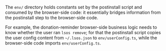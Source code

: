 The `env/` directory holds constants set by the postinstall script and consumed by the browser-side code:
it essentially bridges information from the postinstall step to the browser-side code.

For example, the donation-reminder browser-side business logic needs to know whether the user ran `lsos remove`;
for that the postinstall script copies the user config content from `~/.lsos.json` to `env/userConfig.ts`,
while the browser-side code imports `env/userConfig.ts`.
